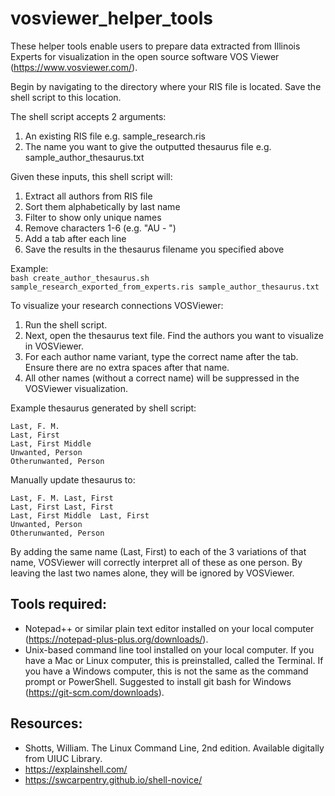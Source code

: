 # vosviewer_helper_tools

These helper tools enable users to prepare data extracted from Illinois Experts for visualization in the open source software VOS Viewer (https://www.vosviewer.com/).

Begin by navigating to the directory where your RIS file is located. Save the shell script to this location.  

The shell script accepts 2 arguments:
1) An existing RIS file e.g. sample_research.ris
2) The name you want to give the outputted thesaurus file e.g. sample_author_thesaurus.txt

Given these inputs, this shell script will:
1) Extract all authors from RIS file
2) Sort them alphabetically by last name
3) Filter to show only unique names
4) Remove characters 1-6 (e.g. "AU  - ")
5) Add a tab after each line
6) Save the results in the thesaurus filename you specified above

Example:  
```bash create_author_thesaurus.sh sample_research_exported_from_experts.ris sample_author_thesaurus.txt```

To visualize your research connections VOSViewer: 
1) Run the shell script. 
2) Next, open the thesaurus text file. Find the authors you want to visualize in VOSViewer.
3) For each author name variant, type the correct name after the tab. Ensure there are no extra spaces after that name.
4) All other names (without a correct name) will be suppressed in the VOSViewer visualization.

Example thesaurus generated by shell script:
```
Last, F. M.	
Last, First	
Last, First Middle	
Unwanted, Person	
Otherunwanted, Person	
```

Manually update thesaurus to:
```
Last, F. M.	Last, First
Last, First	Last, First
Last, First Middle	Last, First
Unwanted, Person	
Otherunwanted, Person	
```

By adding the same name (Last, First) to each of the 3 variations of that name, VOSViewer will correctly interpret all of these as one person. By leaving the last two names alone, they will be ignored by VOSViewer.

## Tools required: 
- Notepad++ or similar plain text editor installed on your local computer (https://notepad-plus-plus.org/downloads/). 
- Unix-based command line tool installed on your local computer. If you have a Mac or Linux computer, this is preinstalled, called the Terminal. If you have a Windows computer, this is not the same as the command prompt or PowerShell. Suggested to install git bash for Windows (https://git-scm.com/downloads).  

## Resources:
- Shotts, William. The Linux Command Line, 2nd edition. Available digitally from UIUC Library.
- https://explainshell.com/
- https://swcarpentry.github.io/shell-novice/
